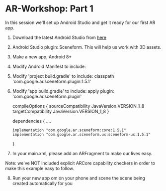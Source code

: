 # AR-Workshop:  Part 1

In this session we'll set up Android Studio and get it ready for our first AR app.

1. Download the latest Android Studio from [here](https://developer.android.com/studio/)

2. Android Studio plugin: Sceneform. This will help us work with 3D assets.

3. Make a new app, Android 8+ 

4. Modify Android Manifest to include:
  	<uses-permission android:name="android.permission.CAMERA" />
	<uses-feature android:name="android.hardware.camera.ar" android:required="true"/>

	<meta-data android:name="com.google.ar.core" android:value="required" />

5. Modify 'project build.gradle' to include:
 classpath 'com.google.ar.sceneform:plugin:1.5.1'

6. Modify 'app build.gradle' to include: 
   apply plugin: 'com.google.ar.sceneform.plugin'

   compileOptions {
          sourceCompatibility JavaVersion.VERSION_1_8
          targetCompatibility JavaVersion.VERSION_1_8
   }
   
   dependencies {
       ....
   
       implementation "com.google.ar.sceneform:core:1.5.1"
       implementation "com.google.ar.sceneform.ux:sceneform-ux:1.5.1"
   }
      
7. In your main.xml, please add an ARFragment to make our lives easy.
      <fragment
          android:id="@+id/sceneform_fragment"
          android:name="com.google.ar.sceneform.ux.ArFragment"
          android:layout_width="match_parent"
          android:layout_height="match_parent"/>
          
Note: we've NOT included explicit ARCore capability checkers in order to make this example easy to follow.

8. Run your new app om on your phone and scene the scene being created automatically for you
